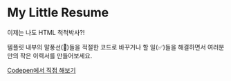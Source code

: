 # My Little Resume

이제는 나도 HTML 척척박사?!

템플릿 내부의 말풍선(💬)들을 적절한 코드로 바꾸거나 할 일(✅)들을 해결하면서 여러분만의 작은 이력서를 만들어보세요.

[Codepen에서 직접 해보기](https://codepen.io/vanillacoding/pen/gOXagxB)
